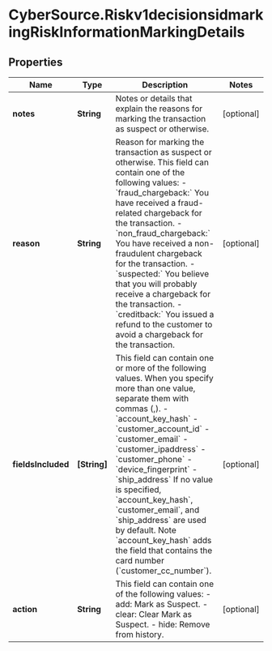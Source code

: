 # CyberSource.Riskv1decisionsidmarkingRiskInformationMarkingDetails

## Properties
Name | Type | Description | Notes
------------ | ------------- | ------------- | -------------
**notes** | **String** | Notes or details that explain the reasons for marking the transaction as suspect or otherwise. | [optional] 
**reason** | **String** | Reason for marking the transaction as suspect or otherwise. This field can contain one of the following values: - &#x60;fraud_chargeback:&#x60; You have received a fraud-related chargeback for the transaction. - &#x60;non_fraud_chargeback:&#x60; You have received a non-fraudulent chargeback for the transaction. - &#x60;suspected:&#x60; You believe that you will probably receive a chargeback for the transaction. - &#x60;creditback:&#x60; You issued a refund to the customer to avoid a chargeback for the transaction.  | [optional] 
**fieldsIncluded** | **[String]** | This field can contain one or more of the following values. When you specify more than one value, separate them with commas (,). - &#x60;account_key_hash&#x60; - &#x60;customer_account_id&#x60; - &#x60;customer_email&#x60; - &#x60;customer_ipaddress&#x60; - &#x60;customer_phone&#x60; - &#x60;device_fingerprint&#x60; - &#x60;ship_address&#x60; If no value is specified, &#x60;account_key_hash&#x60;, &#x60;customer_email&#x60;, and &#x60;ship_address&#x60; are used by default. Note &#x60;account_key_hash&#x60; adds the field that contains the card number (&#x60;customer_cc_number&#x60;).  | [optional] 
**action** | **String** | This field can contain one of the following values: - add: Mark as Suspect. - clear: Clear Mark as Suspect. - hide: Remove from history.  | [optional] 


